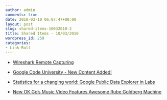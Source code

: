 ```yaml
---
author: admin
comments: true
date: 2010-03-10 06:07:47+00:00
layout: post
slug: shared-items-10032010-2
title: Shared Items - 10/03/2010
wordpress_id: 259
categories:
- Link-Roll
---
```


  * [Wireshark Remote Capturing](http://www.howtoforge.com/wireshark-remote-capturing)
  

  * [Google Code University - New Content Added!](http://feedproxy.google.com/~r/GoogleStudentBlog/~3/lloJgCIqPs8/google-code-university-new-content.html)
  

  * [Statistics for a changing world: Google Public Data Explorer in Labs](http://feedproxy.google.com/~r/blogspot/MKuf/~3/nDG6R7mNvZM/statistics-for-changing-world-google.html)
  

  * [New OK Go’s Music Video Features Awesome Rube Goldberg Machine](http://feedproxy.google.com/~r/geeksAreSexyTechnologyNews/~3/iLE3U0s03PM/)
  

